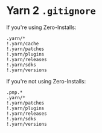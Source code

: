 # Yarn 2 `.gitignore`

If you're using Zero-Installs:
```gitignore
.yarn/*
!.yarn/cache
!.yarn/patches
!.yarn/plugins
!.yarn/releases
!.yarn/sdks
!.yarn/versions
```

If you're not using Zero-Installs:
```gitignore
.pnp.*
.yarn/*
!.yarn/patches
!.yarn/plugins
!.yarn/releases
!.yarn/sdks
!.yarn/versions
```